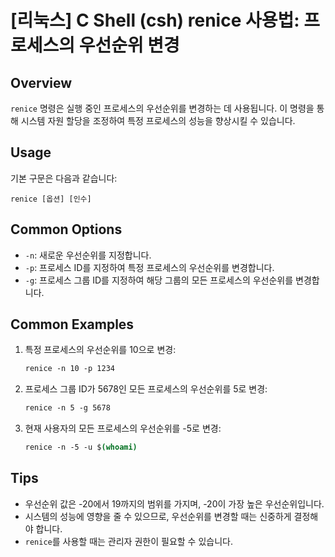 # [리눅스] C Shell (csh) renice 사용법: 프로세스의 우선순위 변경

## Overview
`renice` 명령은 실행 중인 프로세스의 우선순위를 변경하는 데 사용됩니다. 이 명령을 통해 시스템 자원 할당을 조정하여 특정 프로세스의 성능을 향상시킬 수 있습니다.

## Usage
기본 구문은 다음과 같습니다:
```
renice [옵션] [인수]
```

## Common Options
- `-n`: 새로운 우선순위를 지정합니다.
- `-p`: 프로세스 ID를 지정하여 특정 프로세스의 우선순위를 변경합니다.
- `-g`: 프로세스 그룹 ID를 지정하여 해당 그룹의 모든 프로세스의 우선순위를 변경합니다.

## Common Examples
1. 특정 프로세스의 우선순위를 10으로 변경:
   ```csh
   renice -n 10 -p 1234
   ```

2. 프로세스 그룹 ID가 5678인 모든 프로세스의 우선순위를 5로 변경:
   ```csh
   renice -n 5 -g 5678
   ```

3. 현재 사용자의 모든 프로세스의 우선순위를 -5로 변경:
   ```csh
   renice -n -5 -u $(whoami)
   ```

## Tips
- 우선순위 값은 -20에서 19까지의 범위를 가지며, -20이 가장 높은 우선순위입니다.
- 시스템의 성능에 영향을 줄 수 있으므로, 우선순위를 변경할 때는 신중하게 결정해야 합니다.
- `renice`를 사용할 때는 관리자 권한이 필요할 수 있습니다.